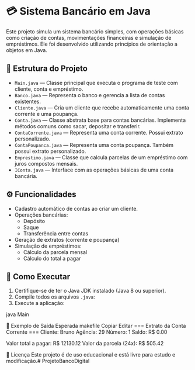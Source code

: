 # 💳 Sistema Bancário em Java

Este projeto simula um sistema bancário simples, com operações básicas como criação de contas, movimentações financeiras e simulação de empréstimos. Ele foi desenvolvido utilizando princípios de orientação a objetos em Java.

## 📁 Estrutura do Projeto

- `Main.java` — Classe principal que executa o programa de teste com cliente, conta e empréstimo.
- `Banco.java` — Representa o banco e gerencia a lista de contas existentes.
- `Cliente.java` — Cria um cliente que recebe automaticamente uma conta corrente e uma poupança.
- `Conta.java` — Classe abstrata base para contas bancárias. Implementa métodos comuns como sacar, depositar e transferir.
- `ContaCorrente.java` — Representa uma conta corrente. Possui extrato personalizado.
- `ContaPoupanca.java` — Representa uma conta poupança. Também possui extrato personalizado.
- `Emprestimo.java` — Classe que calcula parcelas de um empréstimo com juros compostos mensais.
- `IConta.java` — Interface com as operações básicas de uma conta bancária.

## ⚙️ Funcionalidades

- Cadastro automático de contas ao criar um cliente.
- Operações bancárias:
  - Depósito
  - Saque
  - Transferência entre contas
- Geração de extratos (corrente e poupança)
- Simulação de empréstimos:
  - Cálculo da parcela mensal
  - Cálculo do total a pagar

## 🚀 Como Executar

1. Certifique-se de ter o Java JDK instalado (Java 8 ou superior).
2. Compile todos os arquivos `.java`:
3. Execute a aplicação:

java Main

🧪 Exemplo de Saída Esperada
makefile
Copiar
Editar
=== Extrato da Conta Corrente ===
Cliente: Bruno
Agência: 29
Número: 1
Saldo: R$ 0.00

Valor total a pagar: R$ 12130.12
Valor da parcela (24x): R$ 505.42

📄 Licença
Este projeto é de uso educacional e está livre para estudo e modificação.# ProjetoBancoDigital

